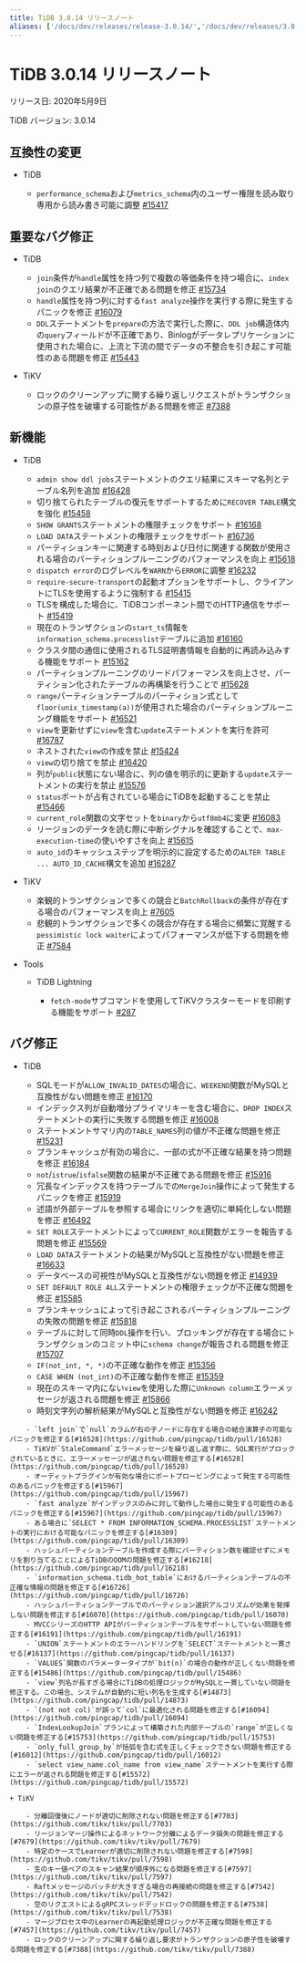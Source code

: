 ```yaml
---
title: TiDB 3.0.14 リリースノート
aliases: ['/docs/dev/releases/release-3.0.14/','/docs/dev/releases/3.0.14/']
---
```


# TiDB 3.0.14 リリースノート

リリース日: 2020年5月9日

TiDB バージョン: 3.0.14

## 互換性の変更

+ TiDB

    - `performance_schema`および`metrics_schema`内のユーザー権限を読み取り専用から読み書き可能に調整 [#15417](https://github.com/pingcap/tidb/pull/15417)

## 重要なバグ修正

+ TiDB

    - `join`条件が`handle`属性を持つ列で複数の等価条件を持つ場合に、`index join`のクエリ結果が不正確である問題を修正 [#15734](https://github.com/pingcap/tidb/pull/15734)
    - `handle`属性を持つ列に対する`fast analyze`操作を実行する際に発生するパニックを修正 [#16079](https://github.com/pingcap/tidb/pull/16079)
    - `DDL`ステートメントを`prepare`の方法で実行した際に、`DDL job`構造体内の`query`フィールドが不正確であり、Binlogがデータレプリケーションに使用された場合に、上流と下流の間でデータの不整合を引き起こす可能性のある問題を修正 [#15443](https://github.com/pingcap/tidb/pull/15443)

+ TiKV

    - ロックのクリーンアップに関する繰り返しリクエストがトランザクションの原子性を破壊する可能性がある問題を修正 [#7388](https://github.com/tikv/tikv/pull/7388)

## 新機能

+ TiDB

    - `admin show ddl jobs`ステートメントのクエリ結果にスキーマ名列とテーブル名列を追加 [#16428](https://github.com/pingcap/tidb/pull/16428)
    - 切り捨てられたテーブルの復元をサポートするために`RECOVER TABLE`構文を強化 [#15458](https://github.com/pingcap/tidb/pull/15458)
    - `SHOW GRANTS`ステートメントの権限チェックをサポート [#16168](https://github.com/pingcap/tidb/pull/16168)
    - `LOAD DATA`ステートメントの権限チェックをサポート [#16736](https://github.com/pingcap/tidb/pull/16736)
    - パーティションキーに関連する時刻および日付に関連する関数が使用される場合のパーティションプルーニングのパフォーマンスを向上 [#15618](https://github.com/pingcap/tidb/pull/15618)
    - `dispatch error`のログレベルを`WARN`から`ERROR`に調整 [#16232](https://github.com/pingcap/tidb/pull/16232)
    - `require-secure-transport`の起動オプションをサポートし、クライアントにTLSを使用するように強制する [#15415](https://github.com/pingcap/tidb/pull/15415)
    - TLSを構成した場合に、TiDBコンポーネント間でのHTTP通信をサポート [#15419](https://github.com/pingcap/tidb/pull/15419)
    - 現在のトランザクションの`start_ts`情報を`information_schema.processlist`テーブルに追加 [#16160](https://github.com/pingcap/tidb/pull/16160)
    - クラスタ間の通信に使用されるTLS証明書情報を自動的に再読み込みする機能をサポート [#15162](https://github.com/pingcap/tidb/pull/15162)
    - パーティションプルーニングのリードパフォーマンスを向上させ、パーティション化されたテーブルの再構築を行うことで [#15628](https://github.com/pingcap/tidb/pull/15628)
    - `range`パーティションテーブルのパーティション式として`floor(unix_timestamp(a))`が使用された場合のパーティションプルーニング機能をサポート [#16521](https://github.com/pingcap/tidb/pull/16521)
    - `view`を更新せずに`view`を含む`update`ステートメントを実行を許可 [#16787](https://github.com/pingcap/tidb/pull/16787)
    - ネストされた`view`の作成を禁止 [#15424](https://github.com/pingcap/tidb/pull/15424)
    - `view`の切り捨てを禁止 [#16420](https://github.com/pingcap/tidb/pull/16420)
    - 列が`public`状態にない場合に、列の値を明示的に更新する`update`ステートメントの実行を禁止 [#15576](https://github.com/pingcap/tidb/pull/15576)
    - `status`ポートが占有されている場合にTiDBを起動することを禁止 [#15466](https://github.com/pingcap/tidb/pull/15466)
    - `current_role`関数の文字セットを`binary`から`utf8mb4`に変更 [#16083](https://github.com/pingcap/tidb/pull/16083)
    - リージョンのデータを読む際に中断シグナルを確認することで、`max-execution-time`の使いやすさを向上 [#15615](https://github.com/pingcap/tidb/pull/15615)
    - `auto_id`のキャッシュステップを明示的に設定するための`ALTER TABLE ... AUTO_ID_CACHE`構文を追加 [#16287](https://github.com/pingcap/tidb/pull/16287)

+ TiKV

    - 楽観的トランザクションで多くの競合と`BatchRollback`の条件が存在する場合のパフォーマンスを向上 [#7605](https://github.com/tikv/tikv/pull/7605)
    - 悲観的トランザクションで多くの競合が存在する場合に頻繁に覚醒する`pessimistic lock waiter`によってパフォーマンスが低下する問題を修正 [#7584](https://github.com/tikv/tikv/pull/7584)

+ Tools

    + TiDB Lightning

        - `fetch-mode`サブコマンドを使用してTiKVクラスターモードを印刷する機能をサポート [#287](https://github.com/pingcap/tidb-lightning/pull/287)

## バグ修正

+ TiDB

    - SQLモードが`ALLOW_INVALID_DATES`の場合に、`WEEKEND`関数がMySQLと互換性がない問題を修正 [#16170](https://github.com/pingcap/tidb/pull/16170)
    - インデックス列が自動増分プライマリキーを含む場合に、`DROP INDEX`ステートメントの実行に失敗する問題を修正 [#16008](https://github.com/pingcap/tidb/pull/16008)
    - ステートメントサマリ内の`TABLE_NAMES`列の値が不正確な問題を修正 [#15231](https://github.com/pingcap/tidb/pull/15231)
    - プランキャッシュが有効の場合に、一部の式が不正確な結果を持つ問題を修正 [#16184](https://github.com/pingcap/tidb/pull/16184)
    - `not`/`istrue`/`isfalse`関数の結果が不正確である問題を修正 [#15916](https://github.com/pingcap/tidb/pull/15916)
    - 冗長なインデックスを持つテーブルでの`MergeJoin`操作によって発生するパニックを修正 [#15919](https://github.com/pingcap/tidb/pull/15919)
    - 述語が外部テーブルを参照する場合にリンクを適切に単純化しない問題を修正 [#16492](https://github.com/pingcap/tidb/pull/16492)
    - `SET ROLE`ステートメントによって`CURRENT_ROLE`関数がエラーを報告する問題を修正 [#15569](https://github.com/pingcap/tidb/pull/15569)
    - `LOAD DATA`ステートメントの結果がMySQLと互換性がない問題を修正 [#16633](https://github.com/pingcap/tidb/pull/16633)
    - データベースの可視性がMySQLと互換性がない問題を修正 [#14939](https://github.com/pingcap/tidb/pull/14939)
    - `SET DEFAULT ROLE ALL`ステートメントの権限チェックが不正確な問題を修正 [#15585](https://github.com/pingcap/tidb/pull/15585)
    - プランキャッシュによって引き起こされるパーティションプルーニングの失敗の問題を修正 [#15818](https://github.com/pingcap/tidb/pull/15818)
    - テーブルに対して同時`DDL`操作を行い、ブロッキングが存在する場合にトランザクションのコミット中に`schema change`が報告される問題を修正 [#15707](https://github.com/pingcap/tidb/pull/15707)
    - `IF(not_int, *, *)`の不正確な動作を修正 [#15356](https://github.com/pingcap/tidb/pull/15356)
    - `CASE WHEN (not_int)`の不正確な動作を修正 [#15359](https://github.com/pingcap/tidb/pull/15359)
    - 現在のスキーマ内にない`view`を使用した際に`Unknown column`エラーメッセージが返される問題を修正 [#15866](https://github.com/pingcap/tidb/pull/15866)
    - 時刻文字列の解析結果がMySQLと互換性がない問題を修正 [#16242](https://github.com/pingcap/tidb/pull/16242)
```
    - `left join`で`null`カラムが右の子ノードに存在する場合の結合演算子の可能なパニックを修正する[#16528](https://github.com/pingcap/tidb/pull/16528)
    - TiKVが`StaleCommand`エラーメッセージを繰り返し返す際に、SQL実行がブロックされているときに、エラーメッセージが返されない問題を修正する[#16528](https://github.com/pingcap/tidb/pull/16528)
    - オーディットプラグインが有効な場合にポートプロービングによって発生する可能性のあるパニックを修正する[#15967](https://github.com/pingcap/tidb/pull/15967)
    - `fast analyze`がインデックスのみに対して動作した場合に発生する可能性のあるパニックを修正する[#15967](https://github.com/pingcap/tidb/pull/15967)
    - ある場合に`SELECT * FROM INFORMATION_SCHEMA.PROCESSLIST`ステートメントの実行における可能なパニックを修正する[#16309](https://github.com/pingcap/tidb/pull/16309)
    - ハッシュパーティションテーブルを作成する際にパーティション数を確認せずにメモリを割り当てることによるTiDBのOOMの問題を修正する[#16218](https://github.com/pingcap/tidb/pull/16218)
    - `information_schema.tidb_hot_table`におけるパーティションテーブルの不正確な情報の問題を修正する[#16726](https://github.com/pingcap/tidb/pull/16726)
    - ハッシュパーティションテーブルでのパーティション選択アルゴリズムが効果を発揮しない問題を修正する[#16070](https://github.com/pingcap/tidb/pull/16070)
    - MVCCシリーズのHTTP APIがパーティションテーブルをサポートしていない問題を修正する[#16191](https://github.com/pingcap/tidb/pull/16191)
    - `UNION`ステートメントのエラーハンドリングを`SELECT`ステートメントと一貫させる[#16137](https://github.com/pingcap/tidb/pull/16137)
    - `VALUES`関数のパラメータータイプが`bit(n)`の場合の動作が正しくない問題を修正する[#15486](https://github.com/pingcap/tidb/pull/15486)
    - `view`列名が長すぎる場合にTiDBの処理ロジックがMySQLと一貫していない問題を修正する。この場合、システムが自動的に短い列名を生成する[#14873](https://github.com/pingcap/tidb/pull/14873)
    - `(not not col)`が誤って`col`に最適化される問題を修正する[#16094](https://github.com/pingcap/tidb/pull/16094)
    - `IndexLookupJoin`プランによって構築された内部テーブルの`range`が正しくない問題を修正する[#15753](https://github.com/pingcap/tidb/pull/15753)
    - `only_full_group_by`が括弧を含む式を正しくチェックできない問題を修正する[#16012](https://github.com/pingcap/tidb/pull/16012)
    - `select view_name.col_name from view_name`ステートメントを実行する際にエラーが返される問題を修正する[#15572](https://github.com/pingcap/tidb/pull/15572)

+ TiKV

    - 分離回復後にノードが適切に削除されない問題を修正する[#7703](https://github.com/tikv/tikv/pull/7703)
    - リージョンマージ操作によるネットワーク分離によるデータ損失の問題を修正する[#7679](https://github.com/tikv/tikv/pull/7679)
    - 特定のケースでLearnerが適切に削除されない問題を修正する[#7598](https://github.com/tikv/tikv/pull/7598)
    - 生のキー値ペアのスキャン結果が順序外になる問題を修正する[#7597](https://github.com/tikv/tikv/pull/7597)
    - Raftメッセージのバッチが大きすぎる場合の再接続の問題を修正する[#7542](https://github.com/tikv/tikv/pull/7542)
    - 空のリクエストによるgRPCスレッドデッドロックの問題を修正する[#7538](https://github.com/tikv/tikv/pull/7538)
    - マージプロセス中のLearnerの再起動処理ロジックが不正確な問題を修正する[#7457](https://github.com/tikv/tikv/pull/7457)
    - ロックのクリーンアップに関する繰り返し要求がトランザクションの原子性を破壊する問題を修正する[#7388](https://github.com/tikv/tikv/pull/7388)
```